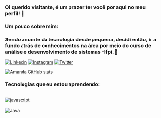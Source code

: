 ### Oi querido visitante, é um prazer ter você por aqui no meu perfil! 👋
### Um pouco sobre mim: 
### Sendo amante da tecnologia desde pequena, decidi então, ir a fundo atrás de conhecimentos na área por meio do curso de análise e desenvolvimento de sistemas -Ifpi. 🚀
[![Linkedin](https://img.shields.io/badge/LinkedIn-0077B5?style=for-the-badge&logo=linkedin&logoColor=white)](https://www.linkedin.com/in/amanda-santos-765244248/)
[![Instagram](https://img.shields.io/badge/Instagram-E4405F?style=for-the-badge&logo=instagram&logoColor=white)]( https://www.instagram.com/invites/contact/?i=1ib6yp0o7x3ry&utm_content=euyjnpu)
[![Twitter](https://img.shields.io/badge/Twitter-1DA1F2?style=for-the-badge&logo=twitter&logoColor=white)](https://twitter.com/Amanda_dev312)


![Amanda GitHub stats](https://github-readme-stats.vercel.app/api?username=Amanda-Santos312&show_icons=true&theme=radical)


### Tecnologias que eu estou aprendendo:

<div style="display: inline_block"><br/>
    <img align="center" alt="javascript" src="https://img.shields.io/badge/JavaScript-F7DF1E?style=for-the-badge&logo=javascript&logoColor=black">
</div>

<div style="display: inline_block"><br/>
    <img align="center" alt="Java" src="https://img.shields.io/badge/Java-ED8B00?style=for-the-badge&logo=java&logoColor=white">
</div>

